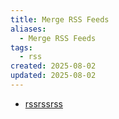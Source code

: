 ```yaml
---
title: Merge RSS Feeds
aliases:
  - Merge RSS Feeds
tags:
  - rss
created: 2025-08-02
updated: 2025-08-02
---
```


- [rssrssrss](https://www.rssrssrssrss.com/)